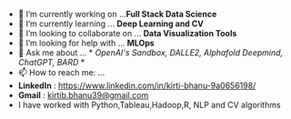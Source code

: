 - 🔭 I’m currently working on ...**Full Stack Data Science**
- 🌱 I’m currently learning ... **Deep Learning and CV**
- 👯 I’m looking to collaborate on ... **Data Visualization Tools**
- 🤔 I’m looking for help with ... **MLOps**
- 💬 Ask me about ... * *OpenAI's Sandbox, DALLE2, Alphafold Deepmind, ChatGPT, BARD* *
- 📫 How to reach me: ...
- **LinkedIn** : https://www.linkedin.com/in/kirti-bhanu-9a0656198/
-  **Gmail** : kirtib.bhanu39@gmail.com
- I have worked with Python,Tableau,Hadoop,R, NLP and CV algorithms
